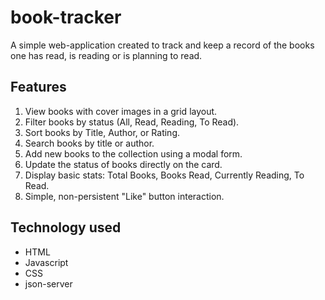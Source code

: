 # book-tracker
A simple web-application created to track and keep a record of the books one has read, is reading or is planning to read.

## Features
1. View books with cover images in a grid layout.
2. Filter books by status (All, Read, Reading, To Read).
3. Sort books by Title, Author, or Rating.
4. Search books by title or author.
5. Add new books to the collection using a modal form.
6. Update the status of books directly on the card.
7. Display basic stats: Total Books, Books Read, Currently Reading, To Read.
8. Simple, non-persistent "Like" button interaction.

## Technology used

* HTML
* Javascript
* CSS
* json-server

